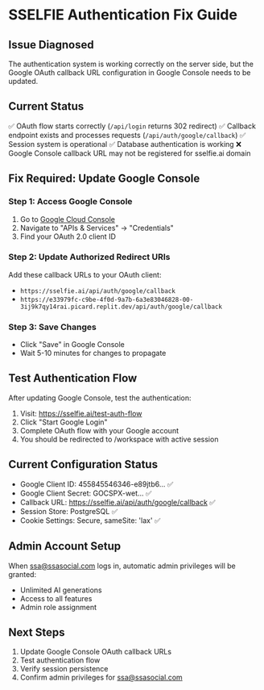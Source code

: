 # SSELFIE Authentication Fix Guide

## Issue Diagnosed
The authentication system is working correctly on the server side, but the Google OAuth callback URL configuration in Google Console needs to be updated.

## Current Status
✅ OAuth flow starts correctly (`/api/login` returns 302 redirect)
✅ Callback endpoint exists and processes requests (`/api/auth/google/callback`)
✅ Session system is operational 
✅ Database authentication is working
❌ Google Console callback URL may not be registered for sselfie.ai domain

## Fix Required: Update Google Console

### Step 1: Access Google Console
1. Go to [Google Cloud Console](https://console.cloud.google.com/)
2. Navigate to "APIs & Services" → "Credentials"
3. Find your OAuth 2.0 client ID

### Step 2: Update Authorized Redirect URIs
Add these callback URLs to your OAuth client:
- `https://sselfie.ai/api/auth/google/callback`
- `https://e33979fc-c9be-4f0d-9a7b-6a3e83046828-00-3ij9k7qy14rai.picard.replit.dev/api/auth/google/callback`

### Step 3: Save Changes
- Click "Save" in Google Console
- Wait 5-10 minutes for changes to propagate

## Test Authentication Flow
After updating Google Console, test the authentication:
1. Visit: https://sselfie.ai/test-auth-flow
2. Click "Start Google Login"
3. Complete OAuth flow with your Google account
4. You should be redirected to /workspace with active session

## Current Configuration Status
- Google Client ID: 455845546346-e89jtb6... ✅
- Google Client Secret: GOCSPX-wet... ✅
- Callback URL: https://sselfie.ai/api/auth/google/callback ✅
- Session Store: PostgreSQL ✅
- Cookie Settings: Secure, sameSite: 'lax' ✅

## Admin Account Setup
When ssa@ssasocial.com logs in, automatic admin privileges will be granted:
- Unlimited AI generations
- Access to all features
- Admin role assignment

## Next Steps
1. Update Google Console OAuth callback URLs
2. Test authentication flow
3. Verify session persistence
4. Confirm admin privileges for ssa@ssasocial.com